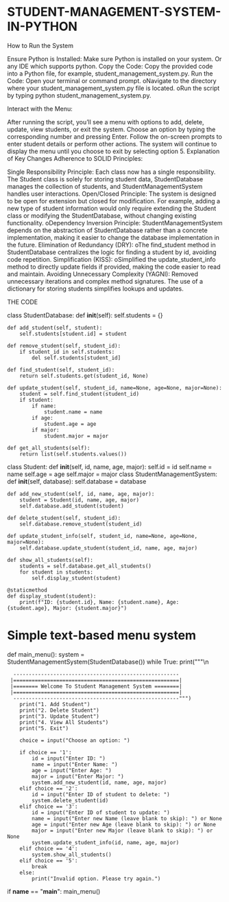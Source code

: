 # STUDENT-MANAGEMENT-SYSTEM-IN-PYTHON
How to Run the System

Ensure Python is Installed: Make sure Python is installed on your system. Or any IDE which supports python.
Copy the Code: Copy the provided code into a Python file, for example, student_management_system.py.
Run the Code:
Open your terminal or command prompt.
oNavigate to the directory where your student_management_system.py file is located.
oRun the script by typing python student_management_system.py.

Interact with the Menu:

After running the script, you’ll see a menu with options to add, delete, update, view students, or exit the system.
Choose an option by typing the corresponding number and pressing Enter.
Follow the on-screen prompts to enter student details or perform other actions.
The system will continue to display the menu until you choose to exit by selecting option 5.
Explanation of Key Changes
Adherence to SOLID Principles:

Single Responsibility Principle: Each class now has a single responsibility. The Student class is solely for storing student data, StudentDatabase manages the collection of students, and StudentManagementSystem handles user interactions.
Open/Closed Principle: The system is designed to be open for extension but closed for modification. For example, adding a new type of student information would only require extending the Student class or modifying the StudentDatabase, without changing existing functionality.
oDependency Inversion Principle: StudentManagementSystem depends on the abstraction of StudentDatabase rather than a concrete implementation, making it easier to change the database implementation in the future.
Elimination of Redundancy (DRY):
oThe find_student method in StudentDatabase centralizes the logic for finding a student by id, avoiding code repetition.
Simplification (KISS):
oSimplified the update_student_info method to directly update fields if provided, making the code easier to read and maintain.
Avoiding Unnecessary Complexity (YAGNI):
Removed unnecessary iterations and complex method signatures. The use of a dictionary for storing students simplifies lookups and updates.

THE CODE


class StudentDatabase:
    def __init__(self):
        self.students = {}

    def add_student(self, student):
        self.students[student.id] = student

    def remove_student(self, student_id):
        if student_id in self.students:
            del self.students[student_id]

    def find_student(self, student_id):
        return self.students.get(student_id, None)

    def update_student(self, student_id, name=None, age=None, major=None):
        student = self.find_student(student_id)
        if student:
            if name:
                student.name = name
            if age:
                student.age = age
            if major:
                student.major = major

    def get_all_students(self):
        return list(self.students.values())
class Student:
    def __init__(self, id, name, age, major):
        self.id = id
        self.name = name
        self.age = age
        self.major = major
class StudentManagementSystem:
    def __init__(self, database):
        self.database = database

    def add_new_student(self, id, name, age, major):
        student = Student(id, name, age, major)
        self.database.add_student(student)

    def delete_student(self, student_id):
        self.database.remove_student(student_id)

    def update_student_info(self, student_id, name=None, age=None, major=None):
        self.database.update_student(student_id, name, age, major)

    def show_all_students(self):
        students = self.database.get_all_students()
        for student in students:
            self.display_student(student)

    @staticmethod
    def display_student(student):
        print(f"ID: {student.id}, Name: {student.name}, Age: {student.age}, Major: {student.major}")

# Simple text-based menu system
def main_menu():
    system = StudentManagementSystem(StudentDatabase())
    while True:
        print("""\n

      ------------------------------------------------------
     |======================================================| 
     |======== Welcome To Student Management System	========|
     |======================================================|
      ------------------------------------------------------""")
        print("1. Add Student")
        print("2. Delete Student")
        print("3. Update Student")
        print("4. View All Students")
        print("5. Exit")
        
        choice = input("Choose an option: ")

        if choice == '1':
            id = input("Enter ID: ")
            name = input("Enter Name: ")
            age = input("Enter Age: ")
            major = input("Enter Major: ")
            system.add_new_student(id, name, age, major)
        elif choice == '2':
            id = input("Enter ID of student to delete: ")
            system.delete_student(id)
        elif choice == '3':
            id = input("Enter ID of student to update: ")
            name = input("Enter new Name (leave blank to skip): ") or None
            age = input("Enter new Age (leave blank to skip): ") or None
            major = input("Enter new Major (leave blank to skip): ") or None
            system.update_student_info(id, name, age, major)
        elif choice == '4':
            system.show_all_students()
        elif choice == '5':
            break
        else:
            print("Invalid option. Please try again.")

if __name__ == "__main__":
    main_menu()

